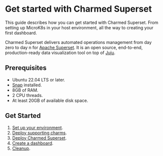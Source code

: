 # Get started with Charmed Superset

This guide describes how you can get started with Charmed Superset. From setting up MicroK8s in your host environment, all the way to creating your first dashboard.

Charmed Superset delivers automated operations management from day zero to day n for [Apache Superset](https://superset.apache.org/). It is an open source, end-to-end, production-ready data visualization tool on top of [Juju](https://juju.is/).


## Prerequisites

- Ubuntu 22.04 LTS or later.
- [Snap](https://snapcraft.io/) installed.
- 8GB of RAM.
- 2 CPU threads.
- At least 20GB of available disk space.

## Get Started

1. [Set up your environment](02-environment-setup.md).
2. [Deploy supporting charms](03-deploy-supporting-charms.md).
3. [Deploy Charmed Superset](04-deploy-superset.md).
4. [Create a dashboard](05-creating-a-dashboard.md).
5. [Cleanup](06-cleanup.md).

